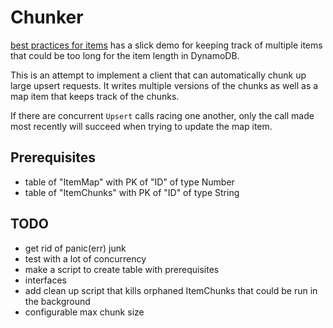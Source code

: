 # Chunker
[best practices for items](https://docs.aws.amazon.com/amazondynamodb/latest/developerguide/GuidelinesForItems.html) has a slick demo for keeping track of multiple items that could be too long for the item length in DynamoDB.

This is an attempt to implement a client that can automatically chunk up large upsert requests.  It writes multiple versions of the chunks as well as a map item that keeps track of the chunks.

If there are concurrent `Upsert` calls racing one another, only the call made most recently will succeed when trying to update the map item.

## Prerequisites
- table of "ItemMap" with PK of "ID" of type Number
- table of "ItemChunks" with PK of "ID" of type String

## TODO
- get rid of panic(err) junk
- test with a lot of concurrency
- make a script to create table with prerequisites
- interfaces
- add clean up script that kills orphaned ItemChunks that could be run in the background
- configurable max chunk size
